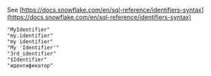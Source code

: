 See [https://docs.snowflake.com/en/sql-reference/identifiers-syntax](https://docs.snowflake.com/en/sql-reference/identifiers-syntax)
```
"MyIdentifier"
"my.identifier"
"my identifier"
"My 'Identifier'"
"3rd_identifier"
"$Identifier"
"идентификатор"
```
